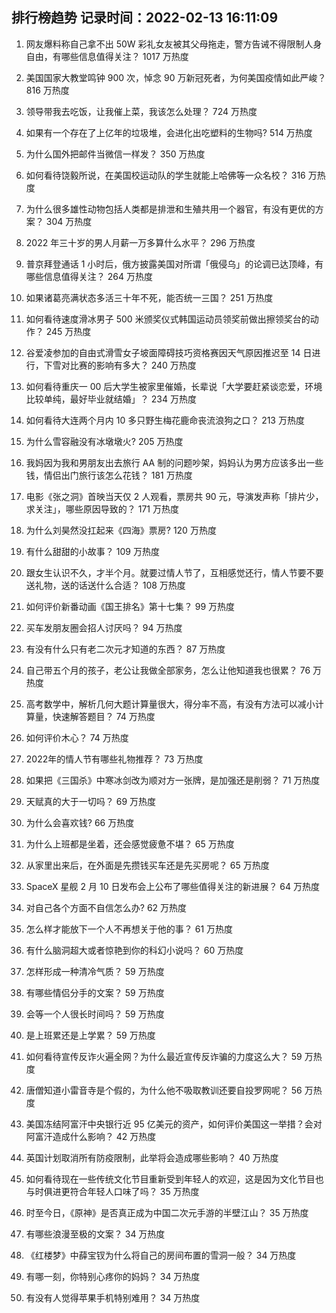 
## 排行榜趋势 记录时间：2022-02-13 16:11:09
  
  1. 网友爆料称自己拿不出 50W 彩礼女友被其父母拖走，警方告诫不得限制人身自由，有哪些信息值得关注？ 1017 万热度
    
  2. 美国国家大教堂鸣钟 900 次，悼念 90 万新冠死者，为何美国疫情如此严峻？ 816 万热度
    
  3. 领导带我去吃饭，让我催上菜，我该怎么处理？ 724 万热度
    
  4. 如果有一个存在了上亿年的垃圾堆，会进化出吃塑料的生物吗? 514 万热度
    
  5. 为什么国外把邮件当微信一样发？ 350 万热度
    
  6. 如何看待饶毅所说，在美国校运动队的学生就能上哈佛等一众名校？ 316 万热度
    
  7. 为什么很多雄性动物包括人类都是排泄和生殖共用一个器官，有没有更优的方案？ 304 万热度
    
  8. 2022 年三十岁的男人月薪一万多算什么水平？ 296 万热度
    
  9. 普京拜登通话 1 小时后，俄方披露美国对所谓「俄侵乌」的论调已达顶峰，有哪些信息值得关注？ 264 万热度
    
  10. 如果诸葛亮满状态多活三十年不死，能否统一三国？ 251 万热度
    
  11. 如何看待速度滑冰男子 500 米颁奖仪式韩国运动员领奖前做出擦领奖台的动作？ 245 万热度
    
  12. 谷爱凌参加的自由式滑雪女子坡面障碍技巧资格赛因天气原因推迟至 14 日进行，下雪对比赛的影响有多大？ 240 万热度
    
  13. 如何看待重庆一 00 后大学生被家里催婚，长辈说「大学要赶紧谈恋爱，环境比较单纯，最好毕业就结婚」？ 234 万热度
    
  14. 如何看待大连两个月内 10 多只野生梅花鹿命丧流浪狗之口？ 213 万热度
    
  15. 为什么雪容融没有冰墩墩火? 205 万热度
    
  16. 我妈因为我和男朋友出去旅行 AA 制的问题吵架，妈妈认为男方应该多出一些钱，情侣出门旅行该怎么花钱？ 181 万热度
    
  17. 电影《张之洞》首映当天仅 2 人观看，票房共 90 元，导演发声称「排片少，求关注」，哪些原因导致的？ 171 万热度
    
  18. 为什么刘昊然没扛起来《四海》票房? 120 万热度
    
  19. 有什么甜甜的小故事？ 109 万热度
    
  20. 跟女生认识不久，才半个月。就要过情人节了，互相感觉还行，情人节要不要送礼物，送的话送什么合适？ 108 万热度
    
  21. 如何评价新番动画《国王排名》第十七集？ 99 万热度
    
  22. 买车发朋友圈会招人讨厌吗？ 94 万热度
    
  23. 有没有什么只有老二次元才知道的东西？ 87 万热度
    
  24. 自己带五个月的孩子，老公让我做全部家务，怎么让他知道我也很累？ 76 万热度
    
  25. 高考数学中，解析几何大题计算量很大，得分率不高，有没有方法可以减小计算量，快速解答题目？ 74 万热度
    
  26. 如何评价木心？ 74 万热度
    
  27. 2022年的情人节有哪些礼物推荐？ 73 万热度
    
  28. 如果把《三国杀》中寒冰剑改为顺对方一张牌，是加强还是削弱？ 71 万热度
    
  29. 天赋真的大于一切吗？ 69 万热度
    
  30. 为什么会喜欢钱? 66 万热度
    
  31. 为什么上班都是坐着，还会感觉疲惫不堪？ 65 万热度
    
  32. 从家里出来后，在外面是先攒钱买车还是先买房呢？ 65 万热度
    
  33. SpaceX 星舰 2 月 10 日发布会上公布了哪些值得关注的新进展？ 64 万热度
    
  34. 对自己各个方面不自信怎么办? 62 万热度
    
  35. 怎么样才能放下一个人不再想关于他的事？ 61 万热度
    
  36. 有什么脑洞超大或者惊艳到你的科幻小说吗？ 60 万热度
    
  37. 怎样形成一种清冷气质？ 59 万热度
    
  38. 有哪些情侣分手的文案？ 59 万热度
    
  39. 会等一个人很长时间吗？ 59 万热度
    
  40. 是上班累还是上学累？ 59 万热度
    
  41. 如何看待宣传反诈火遍全网？为什么最近宣传反诈骗的力度这么大？ 59 万热度
    
  42. 唐僧知道小雷音寺是个假的，为什么他不吸取教训还要自投罗网呢？ 56 万热度
    
  43. 美国冻结阿富汗中央银行近 95 亿美元的资产，如何评价美国这一举措？会对阿富汗造成什么影响？ 42 万热度
    
  44. 英国计划取消所有防疫限制，此举将会造成哪些影响？ 40 万热度
    
  45. 如何看待现在一些传统文化节目重新受到年轻人的欢迎，这是因为文化节目也与时俱进更符合年轻人口味了吗？ 35 万热度
    
  46. 时至今日，《原神》是否真正成为中国二次元手游的半壁江山？ 35 万热度
    
  47. 有哪些浪漫至极的文案？ 34 万热度
    
  48. 《红楼梦》中薛宝钗为什么将自己的房间布置的雪洞一般？ 34 万热度
    
  49. 有哪一刻，你特别心疼你的妈妈？ 34 万热度
    
  50. 有没有人觉得苹果手机特别难用？ 34 万热度
    